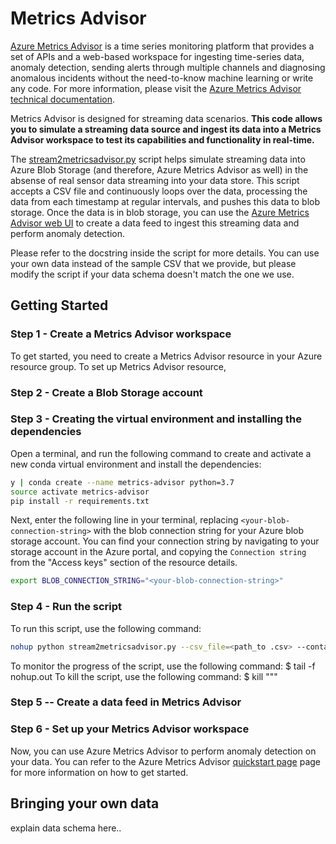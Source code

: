 # Metrics Advisor
[Azure Metrics Advisor](https://azure.microsoft.com/en-us/services/metrics-advisor/#overview) is a time series monitoring platform that provides a set of APIs and a web-based workspace for ingesting time-series data, anomaly detection, sending alerts through multiple channels and diagnosing anomalous incidents without the need-to-know machine learning or write any code. For more information, please visit the [Azure Metrics Advisor technical documentation](https://docs.microsoft.com/en-us/azure/applied-ai-services/metrics-advisor/).

Metrics Advisor is designed for streaming data scenarios. **This code allows you to simulate a streaming data source and ingest its data into a Metrics Advisor workspace to test its capabilities and functionality in real-time.** 

The [stream2metricsadvisor.py](stream2metricsadvisor.py) script helps simulate streaming data into Azure Blob Storage (and therefore, Azure Metrics Advisor as well) in the absense of real sensor data streaming into your data store. This script accepts a CSV file and continuously loops over the data, processing the data from each timestamp at regular intervals, and pushes this data to blob storage. Once the data is in blob storage, you can use the [Azure Metrics Advisor web UI](https://metricsadvisor.azurewebsites.net) to create a data feed to ingest this streaming data and perform anomaly detection.

Please refer to the docstring inside the script for more details. You can use your own data instead of the sample CSV that we provide, but please modify the script if your data schema doesn't match the one we use.


## Getting Started


### Step 1 - Create a Metrics Advisor workspace
To get started, you need to create a Metrics Advisor resource in your Azure resource group. To set up Metrics Advisor resource, 


### Step 2 - Create a Blob Storage account

### Step 3 - Creating the virtual environment and installing the dependencies

Open a terminal, and run the following command to create and activate a new conda virtual environment and install the dependencies:
```bash
y | conda create --name metrics-advisor python=3.7
source activate metrics-advisor
pip install -r requirements.txt
```
Next, enter the following line in your terminal, replacing `<your-blob-connection-string>` with the blob connection string for your Azure blob storage account. You can find your connection string by navigating to your storage account in the Azure portal, and copying the `Connection string` from the "Access keys" section of the resource details.
```bash
export BLOB_CONNECTION_STRING="<your-blob-connection-string>"
```
### Step 4 - Run the script 

To run this script, use the following command:
```bash
nohup python stream2metricsadvisor.py --csv_file=<path_to .csv> --container_name=<container_name> --minute_resample=5 > nohup.out 2>&1 &
```

To monitor the progress of the script, use the following command:
$ tail -f nohup.out
To kill the script, use the following command:
$ kill <pid>
"""

### Step 5 -- Create a data feed in Metrics Advisor

<!-- screenshots + add the data schema -->

### Step 6 - Set up your Metrics Advisor workspace

Now, you can use Azure Metrics Advisor to perform anomaly detection on your data. You can refer to the Azure Metrics Advisor [quickstart page](https://docs.microsoft.com/en-us/azure/applied-ai-services/metrics-advisor/quickstarts/web-portal) page for more information on how to get started.


## Bringing your own data
explain data schema here.. 